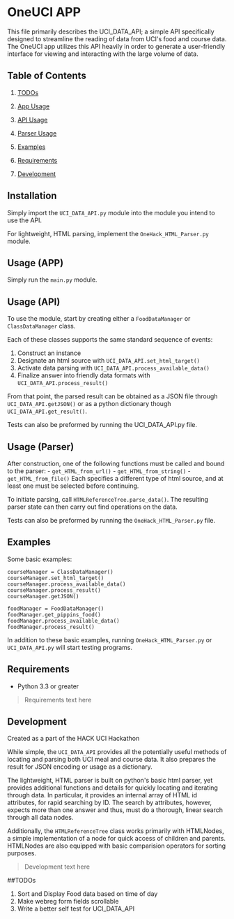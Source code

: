 # OneUCI APP

This file primarily describes the UCI_DATA_API; a simple API specifically designed to streamline the reading of data from UCI's food and course data. The OneUCI app utilizes this API heavily in order to generate a user-friendly interface for viewing and interacting with the large volume of data.

## Table of Contents

1. [TODOs](#todos)

1. [App Usage](#usage-app)
2. [API Usage](#usage-api)
3. [Parser Usage](#usage-parser)
4. [Examples]($eamples)
4. [Requirements](#requirements)
5. [Development](#develompent)

## Installation
Simply import the ```UCI_DATA_API.py``` module into the module you intend to use the API.

For lightweight, HTML parsing, implement the ```OneHack_HTML_Parser.py``` module.

## Usage (APP)
Simply run the ```main.py``` module.

## Usage (API)
To use the module, start by creating either a ```FoodDataManager``` or ```ClassDataManager``` class.

Each of these classes supports the same standard sequence of events:
 1. Construct an instance
 2. Designate an html source with ```UCI_DATA_API.set_html_target()```
 3. Activate data parsing with ```UCI_DATA_API.process_available_data()```
 4. Finalize answer into friendly data formats with ```UCI_DATA_API.process_result()```

From that point, the parsed result can be obtained as a JSON file through ```UCI_DATA_API.getJSON()```
or as a python dictionary though ```UCI_DATA_API.get_result()```.

Tests can also be preformed by running the UCI_DATA_API.py file.

## Usage (Parser)
 After construction, one of the following functions must be called and bound to the parser:
    - ```get_HTML_from_url()```
    - ```get_HTML_from_string()```
    - ```get_HTML_from_file()```
 Each specifies a different type of html source, and at least one must be selected before continuing.

 To initiate parsing, call ```HTMLReferenceTree.parse_data()```. The resulting parser state can then carry out find operations on the data.

 Tests can also be preformed by running the ```OneHack_HTML_Parser.py``` file.

## Examples
Some basic examples:
```
courseManager = ClassDataManager()
courseManager.set_html_target()
courseManager.process_available_data()
courseManager.process_result()
courseManager.getJSON()

foodManager = FoodDataManager()
foodManager.get_pippins_food()
foodManager.process_available_data()
foodManager.process_result()
```

In addition to these basic examples, running ```OneHack_HTML_Parser.py``` or ```UCI_DATA_API.py``` will start testing programs.

## Requirements

- Python 3.3 or greater
> Requirements text here

## Development
 Created as a part of the HACK UCI Hackathon

 While simple, the ```UCI_DATA_API``` provides all the potentially useful methods of locating and parsing both UCI meal and course data. It also prepares the result for JSON encoding or usage as a dictionary.

 The lightweight, HTML parser is built on python's basic html parser, yet provides additional functions and details for quickly locating and iterating through data. In particular, it provides an internal array of HTML id attributes, for rapid searching by ID. The search by attributes, however, expects more than one answer and thus, must do a thorough, linear search through all data nodes.

 Additionally, the ```HTMLReferenceTree``` class works primarily with HTMLNodes, a simple implementation of a node for quick access of children and parents. HTMLNodes are also equipped with basic comparision operators for sorting purposes.
> Development text here

##TODOs

1. Sort and Display Food data based on time of day
2. Make webreg form fields scrollable
3. Write a better self test for UCI_DATA_API
